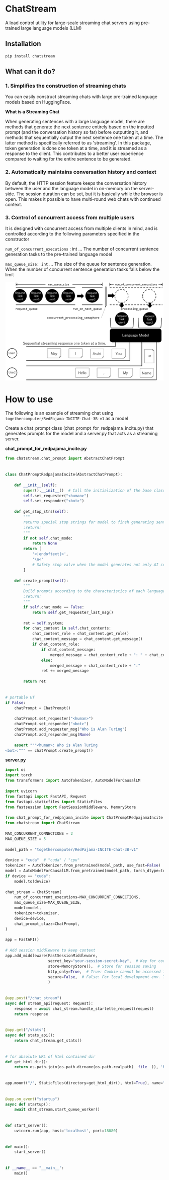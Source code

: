 # ChatStream

A load control utility for large-scale streaming chat servers using pre-trained large language models (LLM)

## Installation

```
pip install chatstream
```


## What can it do?

### 1. Simplifies the construction of streaming chats

You can easily construct streaming chats with large pre-trained language models based on HuggingFace.

**What is a Streaming Chat**

When generating sentences with a large language model, there are methods that generate the next sentence entirely based on the inputted prompt (and the conversation history so far) before outputting it, and methods that sequentially output the next sentence one token at a time. The latter method is specifically referred to as 'streaming'. In this package, token generation is done one token at a time, and it is streamed as a response to the client. This contributes to a better user experience compared to waiting for the entire sentence to be generated.

### 2. Automatically maintains conversation history and context

By default, the HTTP session feature keeps the conversation history between the user and the language model in on-memory on the server-side. The session duration can be set, but it is basically while the browser is open. This makes it possible to have multi-round web chats with continued context.

### 3. Control of concurrent access from multiple users

It is designed with concurrent access from multiple clients in mind, and is controlled according to the following parameters specified in the constructor

`num_of_concurrent_executions` : int ... The number of concurrent sentence generation tasks to the pre-trained language model  

`max_queue_size: int` ... The size of the queue for sentence generation. When the number of concurrent sentence generation tasks falls below the limit

![img.png](img.png)

# How to use

The following is an example of streaming chat using `togethercomputer/RedPajama-INCITE-Chat-3B-v1` as a model

Create a chat_prompt class (chat_prompt_for_redpajama_incite.py) that generates prompts for the model and a server.py that acts as a streaming server.

**chat_prompt_for_redpajama_incite.py**



```python
from chatstream.chat_prompt import AbstractChatPrompt


class ChatPromptRedpajamaIncite(AbstractChatPrompt):

    def __init__(self):
        super().__init__()  # Call the initialization of the base class
        self.set_requester("<human>")
        self.set_responder("<bot>")

    def get_stop_strs(self):
        """
        returns special stop strings for model to finsh generating sentence
        :return:
        """
        if not self.chat_mode:
            return None
        return [
            '<|endoftext|>',
            '\n<'
            # Safety stop valve when the model generates not only AI conversations but also human parts of the conversation.
        ]

    def create_prompt(self):
        """
        Build prompts according to the characteristics of each language model
        :return:
        """
        if self.chat_mode == False:
            return self.get_requester_last_msg()

        ret = self.system;
        for chat_content in self.chat_contents:
            chat_content_role = chat_content.get_role()
            chat_content_message = chat_content.get_message()
            if chat_content_role:
                if chat_content_message:
                    merged_message = chat_content_role + ": " + chat_content_message + "\n"
                else:
                    merged_message = chat_content_role + ":"
                ret += merged_message

        return ret


# portable UT
if False:
    chatPrompt = ChatPrompt()

    chatPrompt.set_requester("<human>")
    chatPrompt.set_responder("<bot>")
    chatPrompt.add_requester_msg("Who is Alan Turing")
    chatPrompt.add_responder_msg(None)

    assert """<human>: Who is Alan Turing
<bot>:""" == chatPrompt.create_prompt()

```

**server.py**

```python
import os
import torch
from transformers import AutoTokenizer, AutoModelForCausalLM

import uvicorn
from fastapi import FastAPI, Request
from fastapi.staticfiles import StaticFiles
from fastsession import FastSessionMiddleware, MemoryStore

from chat_prompt_for_redpajama_incite import ChatPromptRedpajamaIncite as ChatPrompt
from chatstream import ChatStream

MAX_CONCURRENT_CONNECTIONS = 2
MAX_QUEUE_SIZE = 5

model_path = "togethercomputer/RedPajama-INCITE-Chat-3B-v1"

device = "cuda"  # "cuda" / "cpu"
tokenizer = AutoTokenizer.from_pretrained(model_path, use_fast=False)
model = AutoModelForCausalLM.from_pretrained(model_path, torch_dtype=torch.float16)
if device == "cuda":
    model.to(device)

chat_stream = ChatStream(
    num_of_concurrent_executions=MAX_CONCURRENT_CONNECTIONS,
    max_queue_size=MAX_QUEUE_SIZE,
    model=model,
    tokenizer=tokenizer,
    device=device,
    chat_prompt_clazz=ChatPrompt,
)

app = FastAPI()

# Add session middleware to keep context
app.add_middleware(FastSessionMiddleware,
                   secret_key="your-session-secret-key",  # Key for cookie signature
                   store=MemoryStore(),  # Store for session saving
                   http_only=True,  # True: Cookie cannot be accessed from client-side scripts such as JavaScript
                   secure=False,  # False: For local development env. True: For production. Requires Https
                   )


@app.post("/chat_stream")
async def stream_api(request: Request):
    response = await chat_stream.handle_starlette_request(request)
    return response


@app.get("/stats")
async def stats_api():
    return chat_stream.get_stats()


# for absolute URL of html contained dir
def get_html_dir():
    return os.path.join(os.path.dirname(os.path.realpath(__file__)), 'html')


app.mount("/", StaticFiles(directory=get_html_dir(), html=True), name="html")


@app.on_event("startup")
async def startup():
    await chat_stream.start_queue_worker()


def start_server():
    uvicorn.run(app, host='localhost', port=18080)


def main():
    start_server()


if __name__ == "__main__":
    main()

```